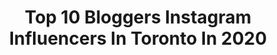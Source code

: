 ---
title: Top 10 Bloggers Instagram Influencers In Toronto In 2020
description: >-
  Find top bloggers Instagram influencers in Toronto in 2020. Most popular hashtags: #mood #giveaways #caribbean #giveawaycontest.
platform: Instagram
profiles:
  - username: "theeverydayfoodie"
    fullname: >-
      The Everyday Foodie
    location: "Canada"
    followers: 31068
    engagement: 125
    commentsToLikes: 0.187478
    id: ck15rvkqn9xlm0i190btp6lna
    verified: false
    hashtags: "#lonestartexasgrill, #lonestarcaesars, #tefdoesrecipes, #chatimecanada"
  - username: "thesporadictraveler"
    fullname: >-
      Silent Agitator 🛫
    location: "Canada"
    followers: 2065
    engagement: 1016
    commentsToLikes: 0.162634
    id: ck9wenhrjl2240j78l61ib6ax
    verified: false
    hashtags: "#travellingram, #globetrotter, #mood, #travelbug"
  - username: "munchiescure"
    fullname: >-
      Zeem 🇨🇦🇦🇫
    location: "Canada"
    followers: 30135
    engagement: 293
    commentsToLikes: 0.079888
    id: ck6tzi7p59uv60j719tqro32t
    verified: false
    hashtags: "#forkyeah, #foodlife, #nutellapancake, #ketodiet"
  - username: "cheskieeats"
    fullname: >-
      ✨ Cheskie ✨
    location: "Canada"
    followers: 5542
    engagement: 420
    commentsToLikes: 0.064762
    id: ck6tic0ny0flh0j71ghph2pog
    verified: false
    hashtags: "#charcuterie, #torontovegan, #dinnerinspo, #leerestaurant"
  - username: "cansu.sef"
    fullname: >-
      İç Mimar | Cansu Aksoy
    location: "Canada"
    followers: 7916
    engagement: 601
    commentsToLikes: 0.004792
    id: ckaov2qxz2viu0i7804g2gf9e
    verified: false
    hashtags: "#decorative, #interiorismo, #italy, #mimarliktarihi"
  - username: "vishakha_sodha"
    fullname: >-
      Vishakha Sodha Khakhar
    location: "Canada"
    followers: 46280
    engagement: 290
    commentsToLikes: 0.078275
    id: ck5q4xd6uqlz90i11knuentpj
    verified: false
    hashtags: "#beautyobsessed, #bedroom, #indialove, #moodyports"
  - username: "theprdiva"
    fullname: >-
      #DivaIsAFemaleVersionOfAHustla
    location: "Canada"
    followers: 7334
    engagement: 988
    commentsToLikes: 0.180549
    id: ck15tfkb1hu3r0i19umea88te
    verified: false
    hashtags: "#africanqueen, #pulseghana, #goal, #prdivatakesatl"
  - username: "eat.with.evie"
    fullname: >-
      Evie | Toronto Blogger
    location: "Canada"
    followers: 5582
    engagement: 1252
    commentsToLikes: 0.744623
    id: ckaor4892lnko0i789faij58s
    verified: false
    hashtags: "#throwback, #teamipartner, #gifted, #ad"
  - username: "joecyzhang"
    fullname: >-
      Joecy Zhang📍Toronto Blogger
    location: "Canada"
    followers: 49193
    engagement: 116
    commentsToLikes: 0.327678
    id: ck5hk2tozhowq0i11ucrjamzm
    verified: false
    hashtags: "#corona, #beautyblogger, #landscape, #ocean"
  - username: "barleelounge"
    fullname: >-
      Paola Barron | Toronto Blogger
    location: "Canada"
    followers: 5604
    engagement: 1330
    commentsToLikes: 0.727123
    id: ck5cal2grdm270i110zdzxeuc
    verified: false
    hashtags: "#chineseseafood, #cadburyminieggs, #giveaway, #giveawaycanada"
---